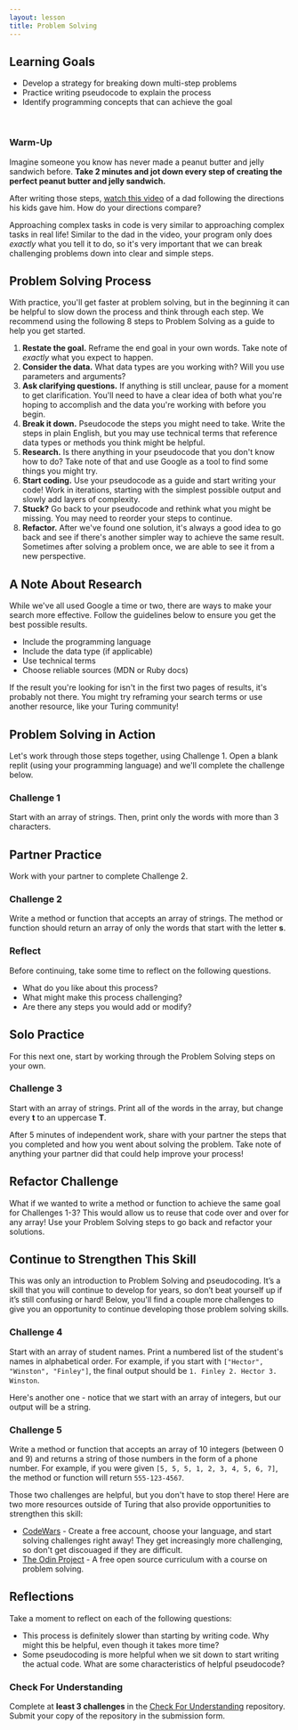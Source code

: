 ```yaml
---
layout: lesson
title: Problem Solving
---
```


## Learning Goals

- Develop a strategy for breaking down multi-step problems
- Practice writing pseudocode to explain the process
- Identify programming concepts that can achieve the goal

<br>

<div class="s-card">
  <h3>Warm-Up</h3>
  <p>Imagine someone you know has never made a peanut butter and jelly sandwich before. <strong>Take 2 minutes and jot down every step of creating the perfect peanut butter and jelly sandwich.</strong></p>
  <p>After writing those steps, <a href="https://www.youtube.com/watch?v=Ct-lOOUqmyY" target="blank">watch this video</a> of a dad following the directions his kids gave him. How do your directions compare?</p>
  <p>Approaching complex tasks in code is very similar to approaching complex tasks in real life! Similar to the dad in the video, your program only does <em>exactly</em> what you tell it to do, so it's very important that we can break challenging problems down into clear and simple steps.</p>
</div>

## Problem Solving Process
With practice, you'll get faster at problem solving, but in the beginning it can be helpful to slow down the process and think through each step. We recommend using the following 8 steps to Problem Solving as a guide to help you get started.
1. **Restate the goal.** Reframe the end goal in your own words. Take note of *exactly* what you expect to happen.
1. **Consider the data.** What data types are you working with? Will you use parameters and arguments?
1. **Ask clarifying questions.** If anything is still unclear, pause for a moment to get clarification. You'll need to have a clear idea of both what you're hoping to accomplish and the data you're working with before you begin.
1. **Break it down.** Pseudocode the steps you might need to take. Write the steps in plain English, but you may use technical terms that reference data types or methods you think might be helpful.
1. **Research.** Is there anything in your pseudocode that you don't know how to do? Take note of that and use Google as a tool to find some things you might try.
1. **Start coding.** Use your pseudocode as a guide and start writing your code! Work in iterations, starting with the simplest possible output and slowly add layers of complexity.
1. **Stuck?** Go back to your pseudocode and rethink what you might be missing. You may need to reorder your steps to continue.
1. **Refactor.** After we've found one solution, it's always a good idea to go back and see if there's another simpler way to achieve the same result. Sometimes after solving a problem once, we are able to see it from a new perspective.


## A Note About Research
While we've all used Google a time or two, there are ways to make your search more effective. Follow the guidelines below to ensure you get the best possible results.
- Include the programming language
- Include the data type (if applicable)
- Use technical terms
- Choose reliable sources (MDN or Ruby docs)

If the result you're looking for isn't in the first two pages of results, it's probably not there. You might try reframing your search terms or use another resource, like your Turing community!

## Problem Solving in Action
Let's work through those steps together, using Challenge 1. Open a blank replit (using your programming language) and we'll complete the challenge below.

<div class="s-card">
  <h3>Challenge 1</h3>
  <p>Start with an array of strings. Then, print only the words with more than 3 characters.</p>
</div>

## Partner Practice
Work with your partner to complete Challenge 2. 

<div class="s-card">
  <h3>Challenge 2</h3>
  <p>Write a method or function that accepts an array of strings. The method or function should return an array of only the words that start with the letter <strong>s</strong>.</p>
</div>

### Reflect
Before continuing, take some time to reflect on the following questions. 
- What do you like about this process?
- What might make this process challenging?
- Are there any steps you would add or modify?

## Solo Practice
For this next one, start by working through the Problem Solving steps on your own.

<div class="s-card">
  <h3>Challenge 3</h3>
  <p>Start with an array of strings. Print all of the words in the array, but change every <strong>t</strong> to an uppercase <strong>T</strong>.</p>
</div>

After 5 minutes of independent work, share with your partner the steps that you completed and how you went about solving the problem. Take note of anything your partner did that could help improve your process!

## Refactor Challenge
What if we wanted to write a method or function to achieve the same goal for Challenges 1-3? This would allow us to reuse that code over and over for any array! Use your Problem Solving steps to go back and refactor your solutions.

## Continue to Strengthen This Skill
This was only an introduction to Problem Solving and pseudocoding. It’s a skill that you will continue to develop for years, so don’t beat yourself up if it’s still confusing or hard! Below, you'll find a couple more challenges to give you an opportunity to continue developing those problem solving skills.

<div class="s-card">
  <h3>Challenge 4</h3>
  <p>Start with an array of student names. Print a numbered list of the student's names in alphabetical order. For example, if you start with <code>["Hector", "Winston", "Finley"]</code>, the final output should be <code>1. Finley 2. Hector 3. Winston</code>.</p>
</div>

Here's another one - notice that we start with an array of integers, but our output will be a string.

<div class="s-card">
  <h3>Challenge 5</h3>
  <p>Write a method or function that accepts an array of 10 integers (between 0 and 9) and returns a string of those numbers in the form of a phone number. For example, if you were given <code>[5, 5, 5, 1, 2, 3, 4, 5, 6, 7]</code>, the method or function will return <code>555-123-4567</code>.</p>
</div>

Those two challenges are helpful, but you don't have to stop there! Here are two more resources outside of Turing that also provide opportunities to strengthen this skill: 
- [CodeWars](https://www.codewars.com/dashboard) - Create a free account, choose your language, and start solving challenges right away! They get increasingly more challenging, so don't get discouaged if they are difficult.
- [The Odin Project](https://www.theodinproject.com/lessons/foundations-problem-solving) - A free open source curriculum with a course on problem solving.

## Reflections
Take a moment to reflect on each of the following questions: 
- This process is definitely slower than starting by writing code. Why might this be helpful, even though it takes more time? 
- Some pseudocoding is more helpful when we sit down to start writing the actual code. What are some characteristics of helpful pseudocode?

<div class="s-card">
  <h3>Check For Understanding</h3>
  <p>Complete at <strong>least 3 challenges</strong> in the <a href="https://github.com/turingschool/mod-0-problem-solving" target="blank">Check For Understanding</a> repository. Submit your copy of the repository in the submission form.</p>
</div>

<br><br><br><br><br>